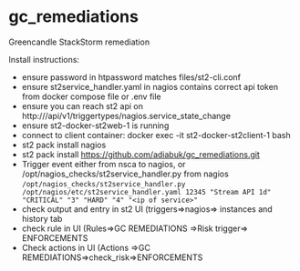 # gc_remediations
Greencandle StackStorm remediation

Install instructions:
* ensure password in htpassword matches  files/st2-cli.conf
* ensure st2service_handler.yaml in nagios contains correct api token from docker compose file or .env file
* ensure you can reach st2 api on http://<host>/api/v1/triggertypes/nagios.service_state_change
* ensure st2-docker-st2web-1 is running
* connect to client container: docker exec -it st2-docker-st2client-1 bash
* st2 pack install nagios
* st2 pack install https://github.com/adiabuk/gc_remediations.git
* Trigger event either from nsca to nagios, or /opt/nagios_checks/st2service_handler.py from nagios
`/opt/nagios_checks/st2service_handler.py /opt/nagios/etc/st2service_handler.yaml 12345 "Stream API 1d" "CRITICAL" "3" "HARD" "4" "<ip of service>"`
* check output and entry in st2 UI (triggers=>nagios=> instances and history tab
* check rule in UI (Rules=>GC REMEDIATIONS =>Risk trigger=> ENFORCEMENTS
* Check actions in UI (Actions =>GC REMEDIATIONS=>check_risk=>ENFORCEMENTS
